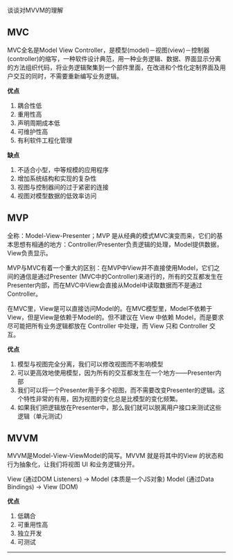 谈谈对MVVM的理解

## MVC

MVC全名是Model View Controller，是模型(model)－视图(view)－控制器(controller)的缩写，一种软件设计典范，用一种业务逻辑、数据、界面显示分离的方法组织代码，将业务逻辑聚集到一个部件里面，在改进和个性化定制界面及用户交互的同时，不需要重新编写业务逻辑。

**优点**

1. 耦合性低
2. 重用性高
3. 声明周期成本低
4. 可维护性高
5. 有利软件工程化管理

**缺点**

1. 不适合小型，中等规模的应用程序
2. 增加系统结构和实现的复杂性
3. 视图与控制器间的过于紧密的连接
4. 视图对模型数据的低效率访问

## MVP

全称：Model-View-Presenter；MVP 是从经典的模式MVC演变而来，它们的基本思想有相通的地方：Controller/Presenter负责逻辑的处理，Model提供数据，View负责显示。

MVP与MVC有着一个重大的区别：在MVP中View并不直接使用Model，它们之间的通信是通过Presenter (MVC中的Controller)来进行的，所有的交互都发生在Presenter内部，而在MVC中View会直接从Model中读取数据而不是通过 Controller。

在MVC里，View是可以直接访问Model的。在MVC模型里，Model不依赖于View，但是View是依赖于Model的。但不建议在 View 中依赖 Model，而是要求尽可能把所有业务逻辑都放在 Controller 中处理，而 View 只和 Controller 交互。

**优点**

1. 模型与视图完全分离，我们可以修改视图而不影响模型
2. 可以更高效地使用模型，因为所有的交互都发生在一个地方——Presenter内部
3. 我们可以将一个Presenter用于多个视图，而不需要改变Presenter的逻辑。这个特性非常的有用，因为视图的变化总是比模型的变化频繁。
4. 如果我们把逻辑放在Presenter中，那么我们就可以脱离用户接口来测试这些逻辑（单元测试）

## MVVM

MVVM是Model-View-ViewModel的简写。MVVM 就是将其中的View 的状态和行为抽象化，让我们将视图 UI 和业务逻辑分开。

View (通过DOM Listeners) -> Model (本质是一个JS对象)
Model (通过Data Bindings) -> View (DOM)

**优点**

1. 低耦合
2. 可重用性高
3. 独立开发
4. 可测试

---
